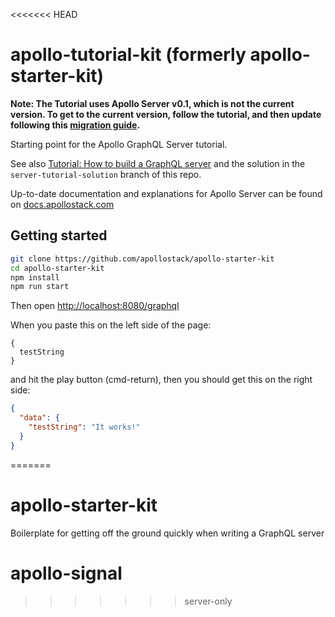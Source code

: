 <<<<<<< HEAD
# apollo-tutorial-kit (formerly apollo-starter-kit)
**Note: The Tutorial uses Apollo Server v0.1, which is not the current version. To get to the current version, follow the tutorial, and then update following this [migration guide](http://dev.apollodata.com/tools/apollo-server/migration.html).**

Starting point for the Apollo GraphQL Server tutorial.

See also [Tutorial: How to build a GraphQL server](https://medium.com/apollo-stack/tutorial-building-a-graphql-server-cddaa023c035#.wy5h1htxs) and the solution in the `server-tutorial-solution` branch of this repo.

Up-to-date documentation and explanations for Apollo Server can be found on [docs.apollostack.com](http://dev.apollodata.com/tools/apollo-server/index.html)

## Getting started

```sh
git clone https://github.com/apollostack/apollo-starter-kit
cd apollo-starter-kit
npm install
npm run start
```

Then open [http://localhost:8080/graphql](http://localhost:8080/graphql)

When you paste this on the left side of the page:

```
{
  testString
}
```

and hit the play button (cmd-return), then you should get this on the right side:

```json
{
  "data": {
    "testString": "It works!"
  }
}
```  
=======
# apollo-starter-kit
Boilerplate for getting off the ground quickly when writing a GraphQL server
# apollo-signal
>>>>>>> server-only
